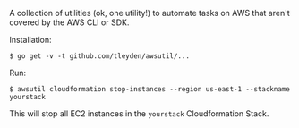 
A collection of utilities (ok, one utility!) to automate tasks on AWS that aren't covered by the AWS CLI or SDK.

Installation:

```
$ go get -v -t github.com/tleyden/awsutil/...
```

Run:

```
$ awsutil cloudformation stop-instances --region us-east-1 --stackname yourstack
```

This will stop all EC2 instances in the `yourstack` Cloudformation Stack.
